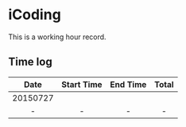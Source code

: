 # iCoding
This is a working hour record.

## Time log

|Date|Start Time|End Time|Total|
|:--:|:--:|:--:|:--:|
|20150727|||
|-|-|-|-|
